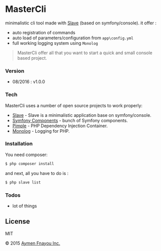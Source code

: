 # MasterCli

minimalistic cli tool made with [Slave] (based on symfony/console). it offer :

  - auto registration of commands
  - auto load of parameters/configuration from `app\config.yml` 
  - full working logging system using `Monolog`

> MasterCli offer all that you want to start a quick and small console based project.

### Version
  - 08/2016 : v1.0.0

### Tech

MasterCli uses a number of open source projects to work properly:

* [Slave] - Slave is a minimalistic application base on symfony/console.
* [Symfony Components] - bunch of Symfony components.
* [Pimple] - PHP Dependency Injection Container.
* [Monolog] - Logging for PHP.

### Installation

You need composer:

```sh
$ php composer install
```

and next, all you have to do is :

```sh
$ php slave list
```

### Todos

 - lot of things

License
----

MIT


© 2015 [Aymen Fnayou Inc.]

   [Aymen Fnayou Inc.]: <https://aymen-fnayou.com>
   [Slave]: <https://gitlab.com/fnayou/slave>
   [Symfony Components]: <http://symfony.com/fr/components>
   [Pimple]: <http://pimple.sensiolabs.org/>
   [Monolog]: <https://github.com/Seldaek/monolog>
